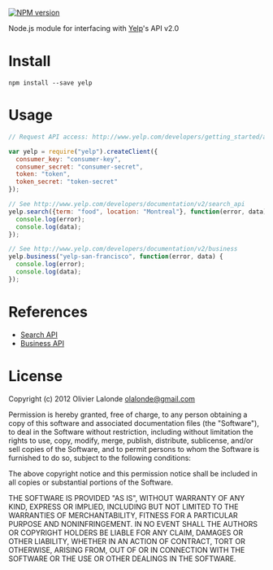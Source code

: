 [![NPM version](https://badge.fury.io/js/yelp.png)](http://badge.fury.io/js/yelp)

Node.js module for interfacing with [Yelp](http://www.yelp.com)'s API v2.0

# Install #

    npm install --save yelp

# Usage #

```javascript
// Request API access: http://www.yelp.com/developers/getting_started/api_access

var yelp = require("yelp").createClient({
  consumer_key: "consumer-key", 
  consumer_secret: "consumer-secret",
  token: "token",
  token_secret: "token-secret"
});

// See http://www.yelp.com/developers/documentation/v2/search_api
yelp.search({term: "food", location: "Montreal"}, function(error, data) {
  console.log(error);
  console.log(data);
});

// See http://www.yelp.com/developers/documentation/v2/business
yelp.business("yelp-san-francisco", function(error, data) {
  console.log(error);
  console.log(data);
});
```

# References #

- [Search API](http://www.yelp.com/developers/documentation/v2/search_api)
- [Business API](http://www.yelp.com/developers/documentation/v2/business)

# License #

Copyright (c) 2012 Olivier Lalonde <olalonde@gmail.com>

Permission is hereby granted, free of charge, to any person obtaining a
copy of this software and associated documentation files (the
"Software"), to deal in the Software without restriction, including
without limitation the rights to use, copy, modify, merge, publish,
distribute, sublicense, and/or sell copies of the Software, and to
permit persons to whom the Software is furnished to do so, subject to
the following conditions:

The above copyright notice and this permission notice shall be included
in all copies or substantial portions of the Software.

THE SOFTWARE IS PROVIDED "AS IS", WITHOUT WARRANTY OF ANY KIND, EXPRESS
OR IMPLIED, INCLUDING BUT NOT LIMITED TO THE WARRANTIES OF
MERCHANTABILITY, FITNESS FOR A PARTICULAR PURPOSE AND NONINFRINGEMENT.
IN NO EVENT SHALL THE AUTHORS OR COPYRIGHT HOLDERS BE LIABLE FOR ANY
CLAIM, DAMAGES OR OTHER LIABILITY, WHETHER IN AN ACTION OF CONTRACT,
TORT OR OTHERWISE, ARISING FROM, OUT OF OR IN CONNECTION WITH THE
SOFTWARE OR THE USE OR OTHER DEALINGS IN THE SOFTWARE.
